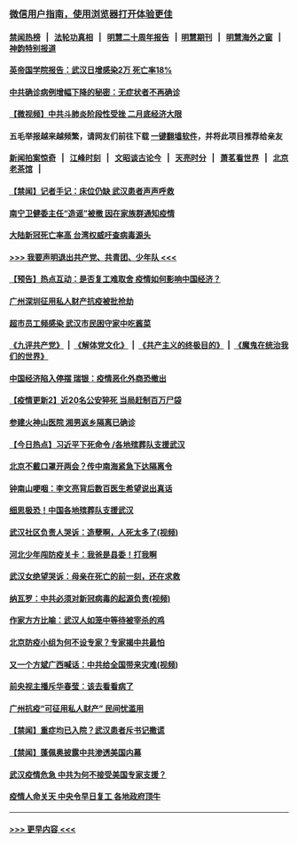 ### [微信用户指南，使用浏览器打开体验更佳](https://github.com/gfw-breaker/banned-news1/blob/master/indexes/wechat-guide.md?t=0)
#### [禁闻热榜](热点新闻.md?t=0)  &nbsp;&nbsp;|&nbsp;&nbsp; [法轮功真相](https://github.com/gfw-breaker/truth/blob/master/README.md?t=0) &nbsp;&nbsp;|&nbsp;&nbsp; [明慧二十周年报告](https://github.com/gfw-breaker/mh-reports/blob/master/README.md?t=0) &nbsp;&nbsp;|&nbsp;&nbsp;[明慧期刊](https://github.com/gfw-breaker/mh-qikan) &nbsp;&nbsp;|&nbsp;&nbsp; [明慧海外之窗](https://github.com/gfw-breaker/mh-news/blob/master/README.md?t=0) &nbsp;&nbsp;|&nbsp;&nbsp; [神韵特别报道](https://github.com/gfw-breaker/mh-news/blob/master/shenyun.md?t=0)
#### [英帝国学院报告：武汉日增感染2万 死亡率18%](../pages/prog204/a102775803.md?t=02130611) 
#### [中共确诊病例增幅下降的秘密：无症状者不再确诊](../pages/prog204/a102775804.md?t=02130611) 
#### [【微视频】中共斗肺炎阶段性受挫 二月底经济大限](../pages/prog204/a102775776.md?t=02130611) 
#### 五毛举报越来越频繁，请网友们前往下载 [一键翻墙软件](https://github.com/gfw-breaker/ssr-accounts)，并将此项目推荐给亲友
#### [新闻拍案惊奇](https://github.com/gfw-breaker/banned-news1/blob/master/pages/link4.md) &nbsp;&nbsp;|&nbsp;&nbsp; [江峰时刻](https://github.com/gfw-breaker/banned-news1/blob/master/pages/link4.md) &nbsp;&nbsp;|&nbsp;&nbsp; [文昭谈古论今](https://github.com/gfw-breaker/banned-news1/blob/master/pages/link4.md) &nbsp;&nbsp;|&nbsp;&nbsp; [天亮时分](https://github.com/gfw-breaker/banned-news1/blob/master/pages/link4.md) &nbsp;&nbsp;|&nbsp;&nbsp; [萧茗看世界](https://github.com/gfw-breaker/banned-news1/blob/master/pages/link4.md) &nbsp;&nbsp;|&nbsp;&nbsp; [北京老茶馆](https://github.com/gfw-breaker/banned-news1/blob/master/pages/link4.md) &nbsp;&nbsp;|&nbsp;&nbsp; 
#### [【禁闻】记者手记：床位仍缺 武汉患者声声呼救](../pages/prog204/a102775768.md?t=02130611) 
#### [南宁卫健委主任“造谣”被撤 因在家族群通知疫情](../pages/prog204/a102775662.md?t=02130611) 
#### [大陆新冠死亡率高 台湾权威吁查病毒源头](../pages/prog204/a102775601.md?t=02130611) 
#### [>>> 我要声明退出共产党、共青团、少年队 <<<](https://github.com/begood0513/goodnews/blob/master/quit/letter.md) 
#### [【预告】热点互动：是否复工难取舍 疫情如何影响中国经济？](../pages/prog204/a102775586.md?t=02130611) 
#### [广州深圳征用私人财产抗疫被批抢劫](../pages/prog204/a102775484.md?t=02130611) 
#### [超市员工频感染 武汉市民困守家中吃酱菜](../pages/prog204/a102775480.md?t=02130611) 
#### [《九评共产党》](https://github.com/begood0513/9ping.md/blob/master/README.md) &nbsp;|&nbsp; [《解体党文化》](../../../../jtdwh.md/blob/master/README.md)  &nbsp;|&nbsp; [《共产主义的终极目的》](../../../../gczydzjmd.md/blob/master/README.md) &nbsp;|&nbsp; [《魔鬼在统治我们的世界》](../../../../mgztzwmdsj.md/blob/master/README.md) 
#### [中国经济陷入停摆 瑞银：疫情恶化外商恐撤出](../pages/prog204/a102775446.md?t=02130611) 
#### [【疫情更新2】近20名公安猝死 当局赶制百万尸袋](../pages/prog204/a102775451.md?t=02130611) 
#### [参建火神山医院 湘男返乡隔离已确诊](../pages/prog204/a102775459.md?t=02130611) 
#### [【今日热点】习近平下死命令 /各地殡葬队支援武汉](../pages/prog204/a102775385.md?t=02130611) 
#### [北京不戴口罩开两会？传中南海紧急下达隔离令](../pages/prog204/a102775441.md?t=02130611) 
#### [钟南山哽咽：李文亮背后数百医生希望说出真话](../pages/prog204/a102775417.md?t=02130611) 
#### [细思极恐！中国各地殡葬队支援武汉](../pages/prog204/a102775399.md?t=02130611) 
#### [武汉社区负责人哭诉：造孽啊，人死太多了(视频)](../pages/prog204/a102775380.md?t=02130611) 
#### [河北少年闯防疫关卡：我爸是县委！打我啊](../pages/prog204/a102775344.md?t=02130611) 
#### [武汉女绝望哭诉：母亲在死亡的前一刻，还在求救](../pages/prog204/a102775339.md?t=02130611) 
#### [纳瓦罗：中共必须对新冠病毒的起源负责(视频)](../pages/prog204/a102775323.md?t=02130611) 
#### [作家方方比喻：武汉人如笼中等待被宰杀的鸡](../pages/prog204/a102775295.md?t=02130611) 
#### [北京防疫小组为何不设专家？专家揭中共最怕](../pages/prog204/a102775270.md?t=02130611) 
#### [又一个方斌广西喊话：中共给全国带来灾难(视频)](../pages/prog204/a102775225.md?t=02130611) 
#### [前央视主播斥华春莹：该去看看病了](../pages/prog204/a102775224.md?t=02130611) 
#### [广州抗疫“可征用私人财产” 民间忧滥用](../pages/prog204/a102775157.md?t=02130611) 
#### [【禁闻】重症均已入院？武汉患者斥书记撒谎](../pages/prog204/a102775124.md?t=02130611) 
#### [【禁闻】蓬佩奥披露中共渗透美国内幕](../pages/prog204/a102775129.md?t=02130611) 
#### [武汉疫情危急 中共为何不接受美国专家支援？](../pages/prog204/a102775115.md?t=02130611) 
#### [疫情人命关天 中央令早日复工 各地政府顶牛](../pages/prog204/a102775095.md?t=02130611) 

----
#### [ >>> 更早内容 <<< ](../indexes/prog204-earlier.md)
